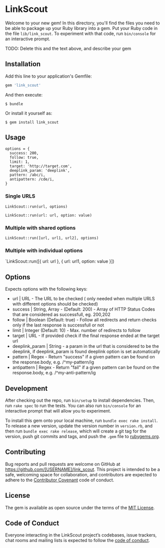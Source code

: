 # LinkScout

Welcome to your new gem! In this directory, you'll find the files you need to be able to package up your Ruby library into a gem. Put your Ruby code in the file `lib/link_scout`. To experiment with that code, run `bin/console` for an interactive prompt.

TODO: Delete this and the text above, and describe your gem

## Installation

Add this line to your application's Gemfile:

```ruby
gem 'link_scout'
```

And then execute:

    $ bundle

Or install it yourself as:

    $ gem install link_scout

## Usage
```
options = {
  success: 200,
  follow: true,
  limit: 1,
  target: 'http://target.com',
  deeplink_param: 'deeplink',
  pattern: /abc/i,
  antipattern: /cde/i,
}
```
### Single URLS
`LinkScout::run(url, options)`

`LinkScout::run(url: url, option: value)`

### Multiple with shared options
`LinkScout::run([url, url1, url2], options)`

### Multiple with individual options
`LinkScout::run([{ url: url }, { url: url1, option: value }])

## Options

Expects options with the following keys:
- url | URL - The URL to be checked ( only needed when multiple URLS with different options should be checked)
- success | String, Array - (Default: 200) - Array of HTTP Status Codes that are considered as successfull, eg. 200,202
- follow | Boolean (Default: true) - Follow all redirects and return checks only if the last response is successfull or not
- limit | Integer (Default: 10) - Max. number of redirects to follow
- target | URL - If provided check if the final response ended at the target url
- deeplink_param | String - a param in the url that is considered to be the deeplink, if deeplink_param is found deeplink option is set automatically
- pattern | Regex - Return "success" if a given pattern can be found on the response.body, e.g. /^my-pattern/ig
- antipattern | Regex - Return "fail" if a given pattern can be found on the response.body, e.g. /^my-anti-pattern/ig

## Development

After checking out the repo, run `bin/setup` to install dependencies. Then, run `rake spec` to run the tests. You can also run `bin/console` for an interactive prompt that will allow you to experiment.

To install this gem onto your local machine, run `bundle exec rake install`. To release a new version, update the version number in `version.rb`, and then run `bundle exec rake release`, which will create a git tag for the version, push git commits and tags, and push the `.gem` file to [rubygems.org](https://rubygems.org).

## Contributing

Bug reports and pull requests are welcome on GitHub at https://github.com/[USERNAME]/link_scout. This project is intended to be a safe, welcoming space for collaboration, and contributors are expected to adhere to the [Contributor Covenant](http://contributor-covenant.org) code of conduct.

## License

The gem is available as open source under the terms of the [MIT License](https://opensource.org/licenses/MIT).

## Code of Conduct

Everyone interacting in the LinkScout project’s codebases, issue trackers, chat rooms and mailing lists is expected to follow the [code of conduct](https://github.com/[USERNAME]/link_scout/blob/master/CODE_OF_CONDUCT.md).
